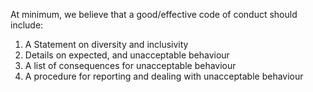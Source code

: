 At minimum, we believe that a good/effective code of conduct should include:

1. A Statement on diversity and inclusivity
2. Details on expected, and unacceptable behaviour
3. A list of consequences for unacceptable behaviour
4. A procedure for reporting and dealing with unacceptable behaviour

